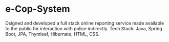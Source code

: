 # e-Cop-System
Dsigned and developed a full stack online reporting service made available to the public for interaction with police indirectly. Tech Stack: Java, Spring Boot, JPA, Thymleaf, Hibernate, HTML, CSS.
